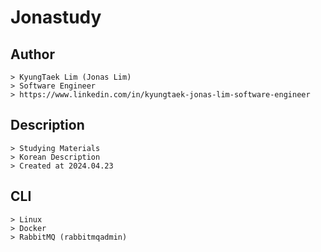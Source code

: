 # Jonastudy

## Author
	> KyungTaek Lim (Jonas Lim)
	> Software Engineer
	> https://www.linkedin.com/in/kyungtaek-jonas-lim-software-engineer

## Description
	> Studying Materials
	> Korean Description
	> Created at 2024.04.23

## CLI
	> Linux
	> Docker
	> RabbitMQ (rabbitmqadmin)